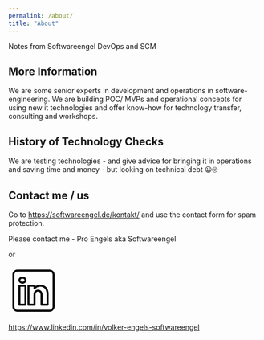 ```yaml
---
permalink: /about/
title: "About"
---
```


Notes from Softwareengel DevOps and SCM

## More Information

We are some senior experts in development and operations in software-engineering. We are building POC/ MVPs and operational concepts for using new it technologies and offer know-how for technology transfer, consulting and workshops.
## History of Technology Checks

We are testing technologies - and give advice for bringing it in operations and saving time and money - but looking on technical debt 😀🙄

## Contact me / us

Go to <https://softwareengel.de/kontakt/> and use the contact form for spam protection.

Please contact me - Pro Engels aka Softwareengel

or 

<svg xmlns="http://www.w3.org/2000/svg" x="0px" y="0px" width="100" height="100" viewBox="0 0 50 50">
<path d="M 9 4 C 6.2504839 4 4 6.2504839 4 9 L 4 41 C 4 43.749516 6.2504839 46 9 46 L 41 46 C 43.749516 46 46 43.749516 46 41 L 46 9 C 46 6.2504839 43.749516 4 41 4 L 9 4 z M 9 6 L 41 6 C 42.668484 6 44 7.3315161 44 9 L 44 41 C 44 42.668484 42.668484 44 41 44 L 9 44 C 7.3315161 44 6 42.668484 6 41 L 6 9 C 6 7.3315161 7.3315161 6 9 6 z M 14 11.011719 C 12.904779 11.011719 11.919219 11.339079 11.189453 11.953125 C 10.459687 12.567171 10.011719 13.484511 10.011719 14.466797 C 10.011719 16.333977 11.631285 17.789609 13.691406 17.933594 A 0.98809878 0.98809878 0 0 0 13.695312 17.935547 A 0.98809878 0.98809878 0 0 0 14 17.988281 C 16.27301 17.988281 17.988281 16.396083 17.988281 14.466797 A 0.98809878 0.98809878 0 0 0 17.986328 14.414062 C 17.884577 12.513831 16.190443 11.011719 14 11.011719 z M 14 12.988281 C 15.392231 12.988281 15.94197 13.610038 16.001953 14.492188 C 15.989803 15.348434 15.460091 16.011719 14 16.011719 C 12.614594 16.011719 11.988281 15.302225 11.988281 14.466797 C 11.988281 14.049083 12.140703 13.734298 12.460938 13.464844 C 12.78117 13.19539 13.295221 12.988281 14 12.988281 z M 11 19 A 1.0001 1.0001 0 0 0 10 20 L 10 39 A 1.0001 1.0001 0 0 0 11 40 L 17 40 A 1.0001 1.0001 0 0 0 18 39 L 18 33.134766 L 18 20 A 1.0001 1.0001 0 0 0 17 19 L 11 19 z M 20 19 A 1.0001 1.0001 0 0 0 19 20 L 19 39 A 1.0001 1.0001 0 0 0 20 40 L 26 40 A 1.0001 1.0001 0 0 0 27 39 L 27 29 C 27 28.170333 27.226394 27.345035 27.625 26.804688 C 28.023606 26.264339 28.526466 25.940057 29.482422 25.957031 C 30.468166 25.973981 30.989999 26.311669 31.384766 26.841797 C 31.779532 27.371924 32 28.166667 32 29 L 32 39 A 1.0001 1.0001 0 0 0 33 40 L 39 40 A 1.0001 1.0001 0 0 0 40 39 L 40 28.261719 C 40 25.300181 39.122788 22.95433 37.619141 21.367188 C 36.115493 19.780044 34.024172 19 31.8125 19 C 29.710483 19 28.110853 19.704889 27 20.423828 L 27 20 A 1.0001 1.0001 0 0 0 26 19 L 20 19 z M 12 21 L 16 21 L 16 33.134766 L 16 38 L 12 38 L 12 21 z M 21 21 L 25 21 L 25 22.560547 A 1.0001 1.0001 0 0 0 26.798828 23.162109 C 26.798828 23.162109 28.369194 21 31.8125 21 C 33.565828 21 35.069366 21.582581 36.167969 22.742188 C 37.266572 23.901794 38 25.688257 38 28.261719 L 38 38 L 34 38 L 34 29 C 34 27.833333 33.720468 26.627107 32.990234 25.646484 C 32.260001 24.665862 31.031834 23.983076 29.517578 23.957031 C 27.995534 23.930001 26.747519 24.626988 26.015625 25.619141 C 25.283731 26.611293 25 27.829667 25 29 L 25 38 L 21 38 L 21 21 z"></path>
</svg> 

 <https://www.linkedin.com/in/volker-engels-softwareengel>